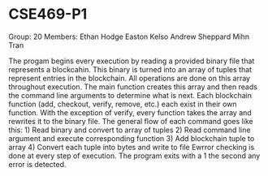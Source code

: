 # CSE469-P1

Group: 20
Members:
    Ethan Hodge
    Easton Kelso
    Andrew Sheppard
    Mihn Tran

The progam begins every execution by reading a provided binary file that
represents a blockcahin. This binary is turned into an array of tuples 
that represent entries in the blockchain. All operations are done on this
array throughout execution. 
The main function creates this array and then reads the command line 
arguments to determine what is next. Each blockchain function (add, 
checkout, verify, remove, etc.) each exist in their own function. With 
the exception of verify, every function takes the array and rewrites it 
to the binary file.
The general flow of each command goes like this:
    1) Read binary and convert to array of tuples
    2) Read command line argument and execute corresponding function
    3) Add blockchain tuple to array
    4) Convert each tuple into bytes and write to file
Ewrror checking is done at every step of execution. The program exits 
with a 1 the second any error is detected.
